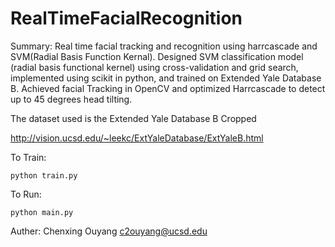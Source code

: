 # RealTimeFacialRecognition

Summary: Real time facial tracking and recognition using harrcascade and SVM(Radial Basis Function Kernal). Designed SVM classification model (radial basis functional kernel) using cross-validation and grid search, implemented using scikit in python, and trained on Extended Yale Database B. Achieved facial Tracking in OpenCV and optimized Harrcascade to detect up to 45 degrees head tilting.


The dataset used is the Extended Yale Database B Cropped

  http://vision.ucsd.edu/~leekc/ExtYaleDatabase/ExtYaleB.html


To Train: 
    
    python train.py

To Run:

    python main.py


Auther: Chenxing Ouyang <c2ouyang@ucsd.edu>

